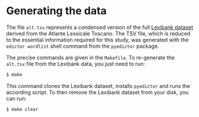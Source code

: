 # Generating the data

The file `alt.tsv` represents a condensed version of the full [Lexibank dataset](https://github.com/lexibank/alt) derived from the Atlante Lessicale Toscano. The TSV file, which is reduced to the essential information required for this study, was generated with the `edictor wordlist` shell command from the `pyedictor` package.

The precise commands are given in the `Makefile`. To re-generate the `alt.tsv` file from the Lexibank data, you just need to run:

```bash
$ make
```

This command clones the Lexibank dataset, installs `pyedictor` and runs the according script. To then remove the Lexibank dataset from your disk, you can run:

```bash
$ make clear
```
